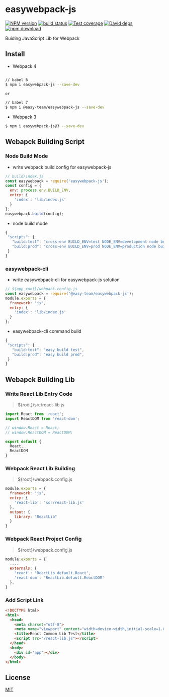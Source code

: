 # easywebpack-js


[![NPM version][npm-image]][npm-url]
[![build status][travis-image]][travis-url]
[![Test coverage][codecov-image]][codecov-url]
[![David deps][david-image]][david-url]
[![npm download][download-image]][download-url]

[npm-image]: https://img.shields.io/npm/v/easywebpack-js.svg?style=flat-square
[npm-url]: https://npmjs.org/package/easywebpack-js
[travis-image]: https://img.shields.io/travis/hubcarl/easywebpack-js.svg?style=flat-square
[travis-url]: https://travis-ci.org/hubcarl/easywebpack-js
[codecov-image]: https://codecov.io/gh/hubcarl/easywebpack-js/branch/master/graph/badge.svg
[codecov-url]: https://codecov.io/gh/hubcarl/easywebpack-js
[david-image]: https://img.shields.io/david/hubcarl/easywebpack-js-js.svg?style=flat-square
[david-url]: https://david-dm.org/hubcarl/easywebpack-js
[snyk-image]: https://snyk.io/test/npm/easywebpack-js/badge.svg?style=flat-square
[snyk-url]: https://snyk.io/test/npm/easywebpack-js
[download-image]: https://img.shields.io/npm/dm/easywebpack-js.svg?style=flat-square
[download-url]: https://npmjs.org/package/easywebpack-js

Buiding JavaScript Lib for Webpack

## Install

- Webpack 4

```bash

// babel 6
$ npm i easywebpack-js --save-dev

or

// babel 7
$ npm i @easy-team/easywebpack-js --save-dev

```

- Webpack 3

```bash
$ npm i easywebpack-js@3 --save-dev
```

## Webapck Building Script

### Node Build Mode

- write webpack build config for easywebpack-js

```js
// build/index.js
const easywebpack = require('easywebpack-js');
const config = {
  env: process.env.BUILD_ENV,
  entry: {
    'index': 'lib/index.js'
  }
};
easywebpack.build(config);
```

- node build mode

```js
{
 "scripts": {
   "build:test": "cross-env BUILD_ENV=test NODE_ENV=development node build/index.js",
   "build:prod": "cross-env BUILD_ENV=prod NODE_ENV=production node build/index.js",
 }
}
```


### easywebpack-cli

- write easywebpack-cli for easywebpack-js solution

```js
// ${app_root}/webpack.config.js
const easywebpack = require('@easy-team/easywebpack-js');
module.exports = {
  framework: 'js',
  entry: {
    'index': 'lib/index.js'
  }
};
```

- easywebpack-cli command build

```js
{
 "scripts": {
   "build:test": "easy build test",
   "build:prod": "easy build prod",
 }
}
```

## Webapck Building Lib

### Write React Lib Entry Code

> ${root}/src/react-lib.js

```js
import React from 'react';
import ReactDOM from 'react-dom';

// window.React = React;
// window.ReactDOM = ReactDOM;

export default {
  React,
  ReactDOM
}
```

### Webpack React Lib Building

> ${root}/webpack.config.js

```javascript
module.exports = {
  framework: 'js',
  entry: {
    'react-lib': 'scr/react-lib.js'
  },
  output: {
    library: "ReactLib" 
  }
}
```

###  Webpack React Project Config

> ${root}/webpack.config.js

```js
module.exports = {
  ....
  externals: {
    'react': 'ReactLib.default.React',
    'react-dom': 'ReactLib.default.ReactDOM'
  },
}
```

### Add Script Link

```html
<!DOCTYPE html>
<html>
  <head>
    <meta charset="utf-8">
    <meta name="viewport" content="width=device-width,initial-scale=1.0">
    <title>React Common Lib Test</title>
    <script src="/react-lib.js"></script>
  </head>
  <body>
    <div id="app"></div>
  </body>
</html>
```


## License

[MIT](LICENSE)